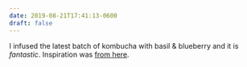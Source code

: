 ```yaml
---
date: 2019-08-21T17:41:13-0600
draft: false
---
```


I infused the latest batch of kombucha with basil & blueberry and it is _fantastic_. Inspiration was [from here](http://sweetcinnamonhoney.com/2019/05/blueberry-basil-kombucha/).

